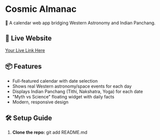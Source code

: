 # Cosmic Almanac

🌌 A calendar web app bridging Western Astronomy and Indian Panchang.

## 🚀 Live Website

[Your Live Link Here](https://your-live-site-link.com)

## 📦 Features

- Full-featured calendar with date selection
- Shows real Western astronomy/space events for each day
- Displays Indian Panchang (Tithi, Nakshatra, Yoga) for each date
- "Myth vs Science" floating widget with daily facts
- Modern, responsive design

## 🛠️ Setup Guide

1. **Clone the repo:**
git add README.md